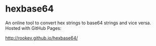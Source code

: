 # hexbase64
An online tool to convert hex strings to base64 strings and vice versa. Hosted with GitHub Pages:

http://rookev.github.io/hexbase64/

